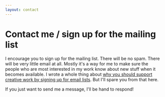 ```yaml
---
layout: contact
---
```


# Contact me / sign up for the mailing list

I encourage you to sign up for the mailing list. There will be no
spam. There will be very little email at all. Mostly it's a way for me
to make sure the people who are most interested in my work know about
new stuff when it becomes available. I wrote a whole thing about 
[why you should support creative work by signing up for email lists](https://grannycart.net/junk-drawer/mailing-list). 
But I'll spare you from that here.

If you just want to send me a message, I'll be hand to respond!

[//]: # (Note: form will be added here from layouts/contact.html layout. Had to do it this way to get form formatted correctly with stylesheet.)


